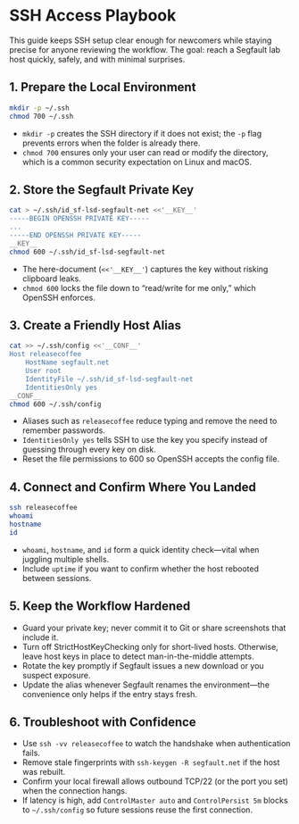 # SSH Access Playbook

This guide keeps SSH setup clear enough for newcomers while staying precise for anyone reviewing the workflow. The goal: reach a Segfault lab host quickly, safely, and with minimal surprises.

## 1. Prepare the Local Environment

```bash
mkdir -p ~/.ssh
chmod 700 ~/.ssh
```

- `mkdir -p` creates the SSH directory if it does not exist; the `-p` flag prevents errors when the folder is already there.
- `chmod 700` ensures only your user can read or modify the directory, which is a common security expectation on Linux and macOS.

## 2. Store the Segfault Private Key

```bash
cat > ~/.ssh/id_sf-lsd-segfault-net <<'__KEY__'
-----BEGIN OPENSSH PRIVATE KEY-----
...
-----END OPENSSH PRIVATE KEY-----
__KEY__
chmod 600 ~/.ssh/id_sf-lsd-segfault-net
```

- The here-document (`<<'__KEY__'`) captures the key without risking clipboard leaks.
- `chmod 600` locks the file down to “read/write for me only,” which OpenSSH enforces.

## 3. Create a Friendly Host Alias

```bash
cat >> ~/.ssh/config <<'__CONF__'
Host releasecoffee
    HostName segfault.net
    User root
    IdentityFile ~/.ssh/id_sf-lsd-segfault-net
    IdentitiesOnly yes
__CONF__
chmod 600 ~/.ssh/config
```

- Aliases such as `releasecoffee` reduce typing and remove the need to remember passwords.
- `IdentitiesOnly yes` tells SSH to use the key you specify instead of guessing through every key on disk.
- Reset the file permissions to 600 so OpenSSH accepts the config file.

## 4. Connect and Confirm Where You Landed

```bash
ssh releasecoffee
whoami
hostname
id
```

- `whoami`, `hostname`, and `id` form a quick identity check—vital when juggling multiple shells.
- Include `uptime` if you want to confirm whether the host rebooted between sessions.

## 5. Keep the Workflow Hardened

- Guard your private key; never commit it to Git or share screenshots that include it.
- Turn off StrictHostKeyChecking only for short-lived hosts. Otherwise, leave host keys in place to detect man-in-the-middle attempts.
- Rotate the key promptly if Segfault issues a new download or you suspect exposure.
- Update the alias whenever Segfault renames the environment—the convenience only helps if the entry stays fresh.

## 6. Troubleshoot with Confidence

- Use `ssh -vv releasecoffee` to watch the handshake when authentication fails.
- Remove stale fingerprints with `ssh-keygen -R segfault.net` if the host was rebuilt.
- Confirm your local firewall allows outbound TCP/22 (or the port you set) when the connection hangs.
- If latency is high, add `ControlMaster auto` and `ControlPersist 5m` blocks to `~/.ssh/config` so future sessions reuse the first connection.
